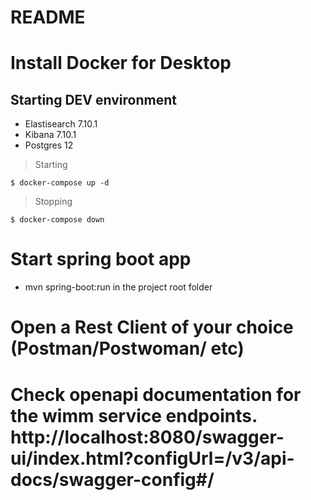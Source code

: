 # README

# Install Docker for Desktop

## Starting DEV environment

- Elastisearch 7.10.1
- Kibana 7.10.1
- Postgres 12

> Starting

```shell
$ docker-compose up -d
```

> Stopping

```shell
$ docker-compose down
```

# Start spring boot app

- mvn spring-boot:run in the project root folder

# Open a Rest Client of your choice (Postman/Postwoman/ etc)
# Check openapi documentation for the wimm service endpoints. http://localhost:8080/swagger-ui/index.html?configUrl=/v3/api-docs/swagger-config#/
